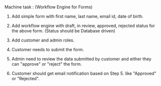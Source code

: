 Machine task : 
(Workflow Engine for Forms)

1. Add simple form with first name, last name, email id, date of birth.

2. Add workflow engine with draft, in review, approved, rejected status for the above form.
   (Status should be Database driven)

3. Add customer and admin roles.

4. Customer needs to submit the form.

5. Admin need to review the data submitted by customer and either they can "approve" or "reject" the form.

6. Customer should get email notification based on Step 5. like "Approved" or "Rejected".
